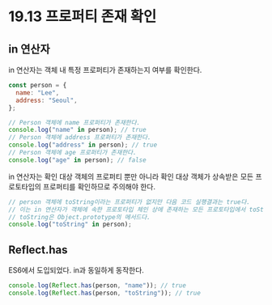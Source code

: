 # 19.13 프로퍼티 존재 확인

## in 연산자

in 연산자는 객체 내 특정 프로퍼티가 존재하는지 여부를 확인한다.

```js
const person = {
  name: "Lee",
  address: "Seoul",
};

// Person 객체에 name 프로퍼티가 존재한다.
console.log("name" in person); // true
// Person 객체에 address 프로퍼티가 존재한다.
console.log("address" in person); // true
// Person 객체에 age 프로퍼티가 존재한다.
console.log("age" in person); // false
```

in 연산자는 확인 대상 객체의 프로퍼티 뿐만 아니라 확인 대상 객체가 상속받은 모든 프로토타입의 프로퍼티를 확인하므로 주의해야 한다.

```js
// person 객체에 toString이라는 프로퍼티가 없지만 다음 코드 실행결과는 true다.
// 이는 in 연산자가 객체에 속한 프로토타입 체인 상에 존재하는 모든 프로토타입에서 toString 프로퍼티를 검색했기 때문이다.
// toString은 Object.prototype의 메서드다.
console.log("toString" in person);
```

## Reflect.has

ES6에서 도입되었다. in과 동일하게 동작한다.

```js
console.log(Reflect.has(person, "name")); // true
console.log(Reflect.has(person, "toString")); // true
```
